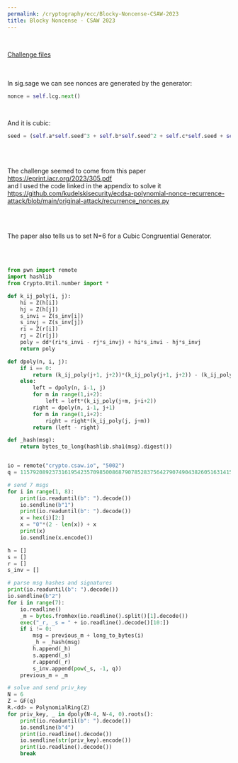 ```yaml
---
permalink: /cryptography/ecc/Blocky-Noncense-CSAW-2023
title: Blocky Noncense - CSAW 2023
---
```


<br>

[Challenge files](https://github.com/Connor-McCartney/CTF_Files/tree/main/2023/CSAW/Blocky-Noncense)

<br>
<br>
In sig.sage we can see nonces are generated by the generator:

```python
nonce = self.lcg.next()
```

<br>

And it is cubic:

```python
seed = (self.a*self.seed^3 + self.b*self.seed^2 + self.c*self.seed + self.d) % self.q
```

<br>
<br>

The challenge seemed to come from this paper <https://eprint.iacr.org/2023/305.pdf> <br>
and I used the code linked in the appendix to solve it <br>
<https://github.com/kudelskisecurity/ecdsa-polynomial-nonce-recurrence-attack/blob/main/original-attack/recurrence_nonces.py>

<br>
<br>

The paper also tells us to set N=6 for a Cubic Congruential Generator.

<br>
<br>


```python
from pwn import remote
import hashlib
from Crypto.Util.number import *

def k_ij_poly(i, j):
    hi = Z(h[i])
    hj = Z(h[j])
    s_invi = Z(s_inv[i])
    s_invj = Z(s_inv[j])
    ri = Z(r[i])
    rj = Z(r[j])
    poly = dd*(ri*s_invi - rj*s_invj) + hi*s_invi - hj*s_invj
    return poly

def dpoly(n, i, j):
    if i == 0:
        return (k_ij_poly(j+1, j+2))*(k_ij_poly(j+1, j+2)) - (k_ij_poly(j+2, j+3))*(k_ij_poly(j+0, j+1))
    else:
        left = dpoly(n, i-1, j)
        for m in range(1,i+2):
            left = left*(k_ij_poly(j+m, j+i+2))
        right = dpoly(n, i-1, j+1)
        for m in range(1,i+2):
            right = right*(k_ij_poly(j, j+m))
        return (left - right)

def _hash(msg):
    return bytes_to_long(hashlib.sha1(msg).digest())


io = remote("crypto.csaw.io", "5002")
q = 115792089237316195423570985008687907852837564279074904382605163141518161494337

# send 7 msgs
for i in range(1, 8):
    print(io.readuntil(b": ").decode())
    io.sendline(b"1")
    print(io.readuntil(b": ").decode())
    x = hex(i)[2:]
    x = "0"*(2 - len(x)) + x
    print(x)
    io.sendline(x.encode())

h = []
s = []
r = []
s_inv = []

# parse msg hashes and signatures
print(io.readuntil(b": ").decode())
io.sendline(b"2")
for i in range(7):
    io.readline()
    _m = bytes.fromhex(io.readline().split()[1].decode())
    exec("_r, _s = " + io.readline().decode()[10:])
    if i != 0:
        msg = previous_m + long_to_bytes(i)
        _h = _hash(msg)
        h.append(_h)
        s.append(_s)
        r.append(_r)
        s_inv.append(pow(_s, -1, q))
    previous_m = _m

# solve and send priv_key
N = 6
Z = GF(q)
R.<dd> = PolynomialRing(Z)
for priv_key, _ in dpoly(N-4, N-4, 0).roots():
    print(io.readuntil(b": ").decode())
    io.sendline(b"4")
    print(io.readline().decode())
    io.sendline(str(priv_key).encode())
    print(io.readline().decode())
    break
```
